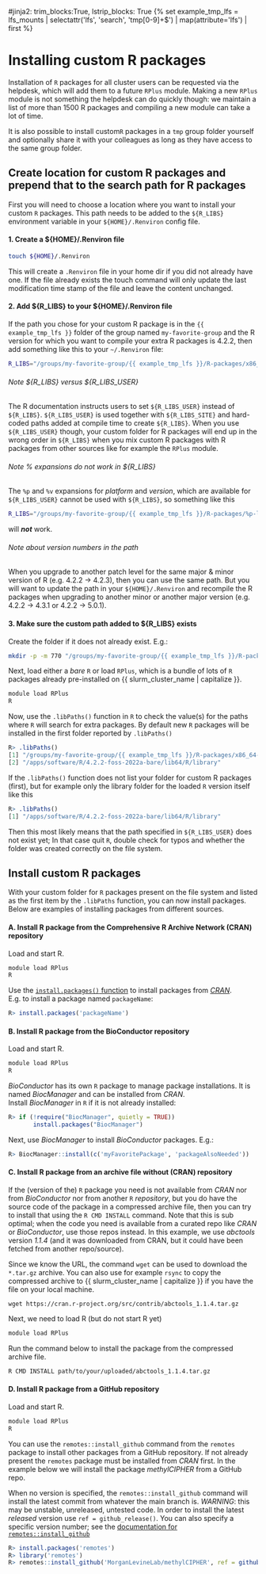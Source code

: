 #jinja2: trim_blocks:True, lstrip_blocks: True
{% set example_tmp_lfs = lfs_mounts | selectattr('lfs', 'search', 'tmp[0-9]+$') | map(attribute='lfs') | first %}
# Installing custom R packages

Installation of ```R``` packages for all cluster users can be requested via the helpdesk,
which will add them to a future ```RPlus``` module.
Making a new ```RPlus``` module is not something the helpdesk can do quickly though:
we maintain a list of more than 1500 R packages and compiling a new module can take a lot of time.

It is also possible to install custom```R``` packages in a ```tmp``` group folder yourself
and optionally share it with your colleagues as long as they have access to the same group folder.

## Create location for custom R packages and prepend that to the search path for R packages

First you will need to choose a location where you want to install your custom ```R``` packages.
This path needs to be added to the ```${R_LIBS}``` environment variable in your ```${HOME}/.Renviron``` config file.

#### 1. Create a ${HOME}/.Renviron file

```bash
touch ${HOME}/.Renviron
```

This will create a ```.Renviron``` file in your home dir if you did not already have one.
If the file already exists the touch command will only update the last modification time stamp of the file and leave the content unchanged.

#### 2. Add ${R_LIBS} to your ${HOME}/.Renviron file

If the path you chose for your custom R package is in the ```{{ example_tmp_lfs }}``` folder of the group named ```my-favorite-group```
and the R version for which you want to compile your extra R packages is 4.2.2,
then add something like this to your ```~/.Renviron``` file:

```bash
R_LIBS="/groups/my-favorite-group/{{ example_tmp_lfs }}/R-packages/x86_64-pc-linux-gnu-library/4.2:${R_LIBS}"
```

###### Note ${R_LIBS} versus ${R_LIBS_USER}

The R documentation instructs users to set ```${R_LIBS_USER}``` instead of ```${R_LIBS}```.
```${R_LIBS_USER}``` is used together with ```${R_LIBS_SITE}``` and hard-coded paths added at compile time to create ```${R_LIBS}```.
When you use ```${R_LIBS_USER}``` though, your custom folder for R packages will end up in the wrong order in ```${R_LIBS}```
when you mix custom R packages with R packages from other sources like for example the ```RPlus``` module.

###### Note % expansions do not work in ${R_LIBS}

The `%p` and `%v` expansions for _platform_ and _version_, which are available for ```${R_LIBS_USER}```
cannot be used with ```${R_LIBS}```, so something like this
```bash
R_LIBS="/groups/my-favorite-group/{{ example_tmp_lfs }}/R-packages/%p-library/%v:${R_LIBS}"
```
will __*not*__ work.

###### Note about version numbers in the path

When you upgrade to another patch level for the same major & minor version of R (e.g. 4.2.2 -> 4.2.3),
then you can use the same path.
But you will want to update the path in your ```${HOME}/.Renviron``` and recompile the R packages
when upgrading to another minor or another major version (e.g. 4.2.2 -> 4.3.1 or 4.2.2 -> 5.0.1).

#### 3. Make sure the custom path added to ${R_LIBS} exists

Create the folder if it does not already exist. E.g.:

```bash
mkdir -p -m 770 "/groups/my-favorite-group/{{ example_tmp_lfs }}/R-packages/x86_64-pc-linux-gnu-library/4.2"
```

Next, load either a _bare_ ```R``` or load ```RPlus```, which is a bundle of lots of ```R``` packages already pre-installed on {{ slurm_cluster_name | capitalize }}.

```bash
module load RPlus
R
```

Now, use the ```.libPaths()``` function in ```R``` to check the value(s) for the paths where ```R``` will search for extra packages.
By default new ```R``` packages will be installed in the first folder reported by ```.libPaths()```

```R
R> .libPaths()
[1] "/groups/my-favorite-group/{{ example_tmp_lfs }}/R-packages/x86_64-pc-linux-gnu-library/4.2"
[2] "/apps/software/R/4.2.2-foss-2022a-bare/lib64/R/library"
```

If the ```.libPaths()``` function does not list your folder for custom R packages (first),
but for example only the library folder for the loaded ```R``` version itself like this

```R
R> .libPaths()
[1] "/apps/software/R/4.2.2-foss-2022a-bare/lib64/R/library"
```

Then this most likely means that the path specified in ```${R_LIBS_USER}``` does not exist yet;
In that case quit ```R```, double check for typos and whether the folder was created correctly on the file system.

## Install custom R packages

With your custom folder for ```R``` packages present on the file system and listed as the first item by the ```.libPaths``` function,
you can now install packages. Below are examples of installing packages from different sources.

#### A. Install R package from the Comprehensive R Archive Network (CRAN) repository

Load and start R.

```bash
module load RPlus
R
```

Use the [```install.packages()``` function](https://cran.r-project.org/doc/manuals/r-release/R-admin.html#Installing-packages)
to install packages from [_CRAN_](https://cran.r-project.org/).  
E.g. to install a package named ```packageName```:

```R
R> install.packages('packageName')
```

#### B. Install R package from the BioConductor repository

Load and start R.

```bash
module load RPlus
R
```

_BioConductor_ has its own ```R``` package to manage package installations.
It is named _BiocManager_ and can be installed from _CRAN_.  
Install _BiocManager_ in ```R``` if it is not already installed: 

```R
R> if (!require("BiocManager", quietly = TRUE))
       install.packages("BiocManager")
```

Next, use _BiocManager_ to install _BioConductor_ packages. E.g.:

```R
R> BiocManager::install(c('myFavoritePackage', 'packageAlsoNeeded'))
```


#### C. Install R package from an archive file without (CRAN) repository

If the (version of the) ```R``` package you need is not available from _CRAN_ nor from _BioConductor_ nor from another ```R``` _repository_,
but you do have the source code of the package in a compressed archive file, then you can try to install that using the ```R CMD INSTALL``` command.
Note that this is sub optimal; when the code you need is available from a curated repo like _CRAN_ or _BioConductor_, use those repos instead.
In this example, we use _abctools_ version _1.1.4_ (and it was downloaded from CRAN, but it could have been fetched from another repo/source).

Since we know the URL, the command `wget` can be used to download the ```*.tar.gz``` archive.
You can also use for example ```rsync``` to copy the compressed archive to {{ slurm_cluster_name | capitalize }}
if you have the file on your local machine.

```wget https://cran.r-project.org/src/contrib/abctools_1.1.4.tar.gz```

Next, we need to load R (but do not start R yet)

```bash
module load RPlus
```

Run the command below to install the package from the compressed archive file.

```bash
R CMD INSTALL path/to/your/uploaded/abctools_1.1.4.tar.gz
```

#### D. Install R package from a GitHub repository

Load and start R.

```bash
module load RPlus
R
```

You can use the ```remotes::install_github``` command from the ```remotes``` package to install other packages from a GitHub repository.
If not already present the ```remotes``` package must be installed from _CRAN_ first.
In the example below we will install the package _methylCIPHER_ from a GitHub repo.

When no version is specified, the ```remotes::install_github``` command will install the latest commit from whatever the main branch is.
*WARNING*: this may be unstable, unreleased, untested code. In order to install the latest *released* version use ```ref = github_release()```.
You can also specify a specific version number; see the [documentation for ```remotes::install_github```](https://remotes.r-lib.org/)

```R
R> install.packages('remotes')
R> library('remotes')
R> remotes::install_github('MorganLevineLab/methylCIPHER', ref = github_release())
```

